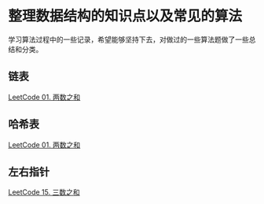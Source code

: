 # 整理数据结构的知识点以及常见的算法
学习算法过程中的一些记录，希望能够坚持下去，对做过的一些算法题做了一些总结和分类。

## 链表
<a href="算法/LeetCode 2. 两数相加.md">LeetCode 01. 两数之和<a>


## 哈希表
<a href="算法/LeetCode 1. 两数之和.md">LeetCode 01. 两数之和<a>
## 左右指针

<a href="算法/LeetCode 15. 三数之和.md">LeetCode 15. 三数之和<a>
